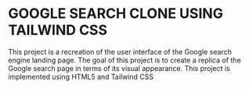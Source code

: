 <h1>
GOOGLE SEARCH CLONE USING TAILWIND CSS
</h1>

<p>This project is a recreation of the user interface of the Google search engine landing page. The goal of this project is to create a replica of the Google search page in terms of its visual appearance. This project is implemented using HTML5 and Tailwind CSS</p>